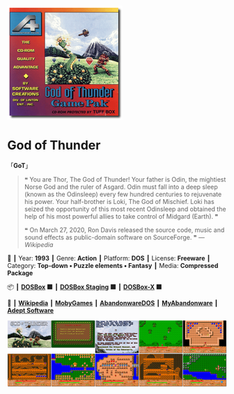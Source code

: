 ![](Thumbnail.png "application-thumbnail")

# God of Thunder

「**GoT**」

> ❝ You are Thor, The God of Thunder! Your father is Odin, the mightiest Norse God and the ruler of Asgard. Odin must fall into a deep sleep (known as the Odinsleep) every few hundred centuries to rejuvenate his power. Your half-brother is Loki, The God of Mischief. Loki has seized the opportunity of this most recent Odinsleep and obtained the help of his most powerful allies to take control of Midgard (Earth). ❞
>
> ❝ On March 27, 2020, Ron Davis released the source code, music and sound effects as public-domain software on SourceForge. ❞ — *Wikipedia*
>

📌 ┃ Year: **1993** ┃ Genre: **Action** ┃ Platform: **DOS** ┃ License: **Freeware** ┃ Category: **Top-down • Puzzle elements • Fantasy** ┃ Media: **Compressed Package** 

📦 ┃ **[DOSBox](https://www.dosbox.com/) 🟩** ┃ **[DOSBox Staging](https://dosbox-staging.github.io/) 🟩** ┃ **[DOSBox-X](https://dosbox-x.com/) 🟩** 

📎 ┃ **[Wikipedia](https://en.wikipedia.org/wiki/God_of_Thunder_(video_game))** ┃ **[MobyGames](https://www.mobygames.com/game/1019/god-of-thunder/)** ┃ **[AbandonwareDOS](https://www.abandonwaredos.com/abandonware-game.php?abandonware=God+of+Thunder&gid=1277)** ┃ **[MyAbandonware](https://www.myabandonware.com/game/god-of-thunder-1um)** ┃ **[Adept Software](https://www.adeptsoftware.com/got/)** 

![](Montage.png "God of Thunder")

